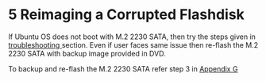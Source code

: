 # 5 Reimaging a Corrupted Flashdisk

If Ubuntu OS does not boot with M.2 2230 SATA, then try the steps given in [troubleshooting ](8-troubleshooting/)section. Even if user faces same issue then re-flash the M.2 2230 SATA with backup image provided in DVD.

To backup and re-flash the M.2 2230 SATA refer step 3 in [Appendix G](9-appendices/appendix-g-dd-command-for-image-backup.md)

